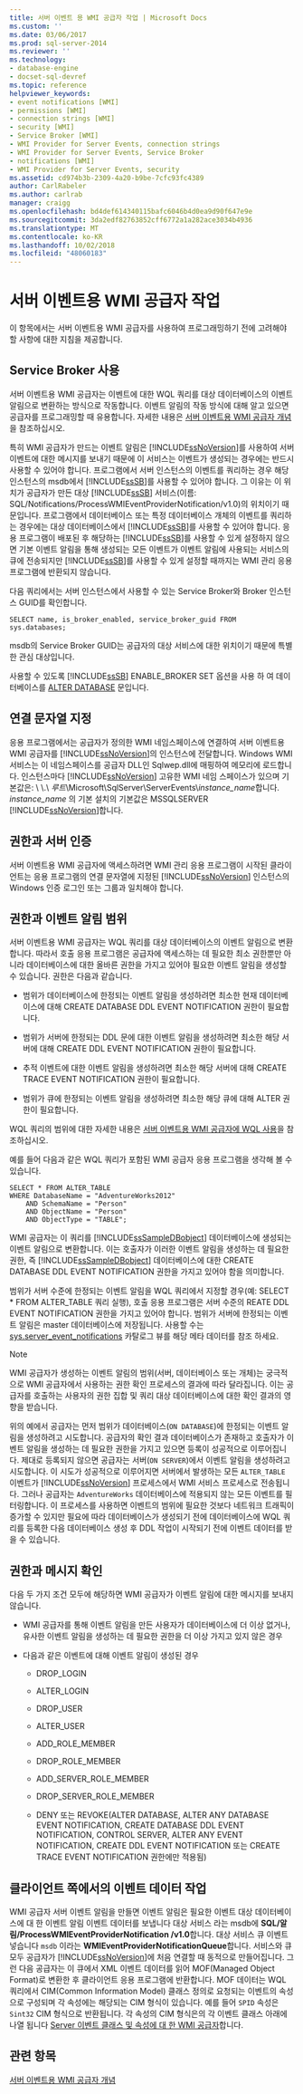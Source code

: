 ```yaml
---
title: 서버 이벤트 용 WMI 공급자 작업 | Microsoft Docs
ms.custom: ''
ms.date: 03/06/2017
ms.prod: sql-server-2014
ms.reviewer: ''
ms.technology:
- database-engine
- docset-sql-devref
ms.topic: reference
helpviewer_keywords:
- event notifications [WMI]
- permissions [WMI]
- connection strings [WMI]
- security [WMI]
- Service Broker [WMI]
- WMI Provider for Server Events, connection strings
- WMI Provider for Server Events, Service Broker
- notifications [WMI]
- WMI Provider for Server Events, security
ms.assetid: cd974b3b-2309-4a20-b9be-7cfc93fc4389
author: CarlRabeler
ms.author: carlrab
manager: craigg
ms.openlocfilehash: bd4def614340115bafc6046b4d0ea9d90f647e9e
ms.sourcegitcommit: 3da2edf82763852cff6772a1a282ace3034b4936
ms.translationtype: MT
ms.contentlocale: ko-KR
ms.lasthandoff: 10/02/2018
ms.locfileid: "48060183"
---
```

# <a name="working-with-the-wmi-provider-for-server-events"></a>서버 이벤트용 WMI 공급자 작업
  이 항목에서는 서버 이벤트용 WMI 공급자를 사용하여 프로그래밍하기 전에 고려해야 할 사항에 대한 지침을 제공합니다.  
  
## <a name="enabling-service-broker"></a>Service Broker 사용  
 서버 이벤트용 WMI 공급자는 이벤트에 대한 WQL 쿼리를 대상 데이터베이스의 이벤트 알림으로 변환하는 방식으로 작동합니다. 이벤트 알림의 작동 방식에 대해 알고 있으면 공급자를 프로그래밍할 때 유용합니다. 자세한 내용은 [서버 이벤트용 WMI 공급자 개념](http://technet.microsoft.com/library/ms180560.aspx)을 참조하십시오.  
  
 특히 WMI 공급자가 만드는 이벤트 알림은 [!INCLUDE[ssNoVersion](../../includes/ssnoversion-md.md)]를 사용하여 서버 이벤트에 대한 메시지를 보내기 때문에 이 서비스는 이벤트가 생성되는 경우에는 반드시 사용할 수 있어야 합니다. 프로그램에서 서버 인스턴스의 이벤트를 쿼리하는 경우 해당 인스턴스의 msdb에서 [!INCLUDE[ssSB](../../includes/sssb-md.md)]를 사용할 수 있어야 합니다. 그 이유는 이 위치가 공급자가 만든 대상 [!INCLUDE[ssSB](../../includes/sssb-md.md)] 서비스(이름: SQL/Notifications/ProcessWMIEventProviderNotification/v1.0)의 위치이기 때문입니다. 프로그램에서 데이터베이스 또는 특정 데이터베이스 개체의 이벤트를 쿼리하는 경우에는 대상 데이터베이스에서 [!INCLUDE[ssSB](../../includes/sssb-md.md)]를 사용할 수 있어야 합니다. 응용 프로그램이 배포된 후 해당하는 [!INCLUDE[ssSB](../../includes/sssb-md.md)]를 사용할 수 있게 설정하지 않으면 기본 이벤트 알림을 통해 생성되는 모든 이벤트가 이벤트 알림에 사용되는 서비스의 큐에 전송되지만 [!INCLUDE[ssSB](../../includes/sssb-md.md)]를 사용할 수 있게 설정할 때까지는 WMI 관리 응용 프로그램에 반환되지 않습니다.  
  
 다음 쿼리에서는 서버 인스턴스에서 사용할 수 있는 Service Broker와 Broker 인스턴스 GUID를 확인합니다.  
  
```  
SELECT name, is_broker_enabled, service_broker_guid FROM sys.databases;  
```  
  
 msdb의 Service Broker GUID는 공급자의 대상 서비스에 대한 위치이기 때문에 특별한 관심 대상입니다.  
  
 사용할 수 있도록 [!INCLUDE[ssSB](../../includes/sssb-md.md)] ENABLE_BROKER SET 옵션을 사용 하 여 데이터베이스를 [ALTER DATABASE](/sql/t-sql/statements/alter-database-transact-sql) 문입니다.  
  
## <a name="specifying-a-connection-string"></a>연결 문자열 지정  
 응용 프로그램에서는 공급자가 정의한 WMI 네임스페이스에 연결하여 서버 이벤트용 WMI 공급자를 [!INCLUDE[ssNoVersion](../../includes/ssnoversion-md.md)]의 인스턴스에 전달합니다. Windows WMI 서비스는 이 네임스페이스를 공급자 DLL인 Sqlwep.dll에 매핑하여 메모리에 로드합니다. 인스턴스마다 [!INCLUDE[ssNoVersion](../../includes/ssnoversion-md.md)] 고유한 WMI 네임 스페이스가 있으며 기본값은: \\ \\.\\ *루트*\Microsoft\SqlServer\ServerEvents\\*instance_name*합니다. *instance_name* 의 기본 설치의 기본값은 MSSQLSERVER [!INCLUDE[ssNoVersion](../../includes/ssnoversion-md.md)]합니다.  
  
## <a name="permissions-and-server-authentication"></a>권한과 서버 인증  
 서버 이벤트용 WMI 공급자에 액세스하려면 WMI 관리 응용 프로그램이 시작된 클라이언트는 응용 프로그램의 연결 문자열에 지정된 [!INCLUDE[ssNoVersion](../../includes/ssnoversion-md.md)] 인스턴스의 Windows 인증 로그인 또는 그룹과 일치해야 합니다.  
  
## <a name="permissions-and-event-notification-scope"></a>권한과 이벤트 알림 범위  
 서버 이벤트용 WMI 공급자는 WQL 쿼리를 대상 데이터베이스의 이벤트 알림으로 변환합니다. 따라서 호출 응용 프로그램은 공급자에 액세스하는 데 필요한 최소 권한뿐만 아니라 데이터베이스에 대한 올바른 권한을 가지고 있어야 필요한 이벤트 알림을 생성할 수 있습니다. 권한은 다음과 같습니다.  
  
-   범위가 데이터베이스에 한정되는 이벤트 알림을 생성하려면 최소한 현재 데이터베이스에 대해 CREATE DATABASE DDL EVENT NOTIFICATION 권한이 필요합니다.  
  
-   범위가 서버에 한정되는 DDL 문에 대한 이벤트 알림을 생성하려면 최소한 해당 서버에 대해 CREATE DDL EVENT NOTIFICATION 권한이 필요합니다.  
  
-   추적 이벤트에 대한 이벤트 알림을 생성하려면 최소한 해당 서버에 대해 CREATE TRACE EVENT NOTIFICATION 권한이 필요합니다.  
  
-   범위가 큐에 한정되는 이벤트 알림을 생성하려면 최소한 해당 큐에 대해 ALTER 권한이 필요합니다.  
  
 WQL 쿼리의 범위에 대한 자세한 내용은 [서버 이벤트용 WMI 공급자에 WQL 사용](http://technet.microsoft.com/library/ms180524\(v=sql.105\).aspx)을 참조하십시오.  
  
 예를 들어 다음과 같은 WQL 쿼리가 포함된 WMI 공급자 응용 프로그램을 생각해 볼 수 있습니다.  
  
```  
SELECT * FROM ALTER_TABLE  
WHERE DatabaseName = "AdventureWorks2012"   
    AND SchemaName = "Person"  
    AND ObjectName = "Person"  
    AND ObjectType = "TABLE";  
```  
  
 WMI 공급자는 이 쿼리를 [!INCLUDE[ssSampleDBobject](../../includes/sssampledbobject-md.md)] 데이터베이스에 생성되는 이벤트 알림으로 변환합니다. 이는 호출자가 이러한 이벤트 알림을 생성하는 데 필요한 권한, 즉 [!INCLUDE[ssSampleDBobject](../../includes/sssampledbobject-md.md)] 데이터베이스에 대한 CREATE DATABASE DDL EVENT NOTIFICATION 권한을 가지고 있어야 함을 의미합니다.  
  
 범위가 서버 수준에 한정되는 이벤트 알림을 WQL 쿼리에서 지정할 경우(예: SELECT * FROM ALTER_TABLE 쿼리 실행), 호출 응용 프로그램은 서버 수준의 REATE DDL EVENT NOTIFICATION 권한을 가지고 있어야 합니다. 범위가 서버에 한정되는 이벤트 알림은 master 데이터베이스에 저장됩니다. 사용할 수는 [sys.server_event_notifications](/sql/relational-databases/system-catalog-views/sys-server-event-notifications-transact-sql) 카탈로그 뷰를 해당 메타 데이터를 참조 하세요.  
  
> [!NOTE]  
>  WMI 공급자가 생성하는 이벤트 알림의 범위(서버, 데이터베이스 또는 개체)는 궁극적으로 WMI 공급자에서 사용하는 권한 확인 프로세스의 결과에 따라 달라집니다. 이는 공급자를 호출하는 사용자의 권한 집합 및 쿼리 대상 데이터베이스에 대한 확인 결과의 영향을 받습니다.  
>   
>  위의 예에서 공급자는 먼저 범위가 데이터베이스(`ON DATABASE`)에 한정되는 이벤트 알림을 생성하려고 시도합니다. 공급자의 확인 결과 데이터베이스가 존재하고 호출자가 이벤트 알림을 생성하는 데 필요한 권한을 가지고 있으면 등록이 성공적으로 이루어집니다. 제대로 등록되지 않으면 공급자는 서버(`ON SERVER`)에서 이벤트 알림을 생성하려고 시도합니다. 이 시도가 성공적으로 이루어지면 서버에서 발생하는 모든 `ALTER_TABLE` 이벤트가 [!INCLUDE[ssNoVersion](../../includes/ssnoversion-md.md)] 프로세스에서 WMI 서비스 프로세스로 전송됩니다. 그러나 공급자는 `AdventureWorks` 데이터베이스에 적용되지 않는 모든 이벤트를 필터링합니다. 이 프로세스를 사용하면 이벤트의 범위에 필요한 것보다 네트워크 트래픽이 증가할 수 있지만 필요에 따라 데이터베이스가 생성되기 전에 데이터베이스에 WQL 쿼리를 등록한 다음 데이터베이스 생성 후 DDL 작업이 시작되기 전에 이벤트 데이터를 받을 수 있습니다.  
  
## <a name="permissions-and-message-verification"></a>권한과 메시지 확인  
 다음 두 가지 조건 모두에 해당하면 WMI 공급자가 이벤트 알림에 대한 메시지를 보내지 않습니다.  
  
-   WMI 공급자를 통해 이벤트 알림을 만든 사용자가 데이터베이스에 더 이상 없거나, 유사한 이벤트 알림을 생성하는 데 필요한 권한을 더 이상 가지고 있지 않은 경우  
  
-   다음과 같은 이벤트에 대해 이벤트 알림이 생성된 경우  
  
    -   DROP_LOGIN  
  
    -   ALTER_LOGIN  
  
    -   DROP_USER  
  
    -   ALTER_USER  
  
    -   ADD_ROLE_MEMBER  
  
    -   DROP_ROLE_MEMBER  
  
    -   ADD_SERVER_ROLE_MEMBER  
  
    -   DROP_SERVER_ROLE_MEMBER  
  
    -   DENY 또는 REVOKE(ALTER DATABASE, ALTER ANY DATABASE EVENT NOTIFICATION, CREATE DATABASE DDL EVENT NOTIFICATION, CONTROL SERVER, ALTER ANY EVENT NOTIFICATION, CREATE DDL EVENT NOTIFICATION 또는 CREATE TRACE EVENT NOTIFICATION 권한에만 적용됨)  
  
## <a name="working-with-event-data-on-the-client-side"></a>클라이언트 쪽에서의 이벤트 데이터 작업  
 WMI 공급자 서버 이벤트 알림을 만들면 이벤트 알림은 필요한 이벤트 대상 데이터베이스에 대 한 이벤트 알림 이벤트 데이터를 보냅니다 대상 서비스 라는 msdb에 **SQL/알림/ProcessWMIEventProviderNotification /v1.0**합니다. 대상 서비스 큐 이벤트 넣습니다 `msdb` 이라는 **WMIEventProviderNotificationQueue**합니다. 서비스와 큐 모두 공급자가 [!INCLUDE[ssNoVersion](../../includes/ssnoversion-md.md)]에 처음 연결할 때 동적으로 만들어집니다. 그런 다음 공급자는 이 큐에서 XML 이벤트 데이터를 읽어 MOF(Managed Object Format)로 변환한 후 클라이언트 응용 프로그램에 반환합니다. MOF 데이터는 WQL 쿼리에서 CIM(Common Information Model) 클래스 정의로 요청되는 이벤트의 속성으로 구성되며 각 속성에는 해당되는 CIM 형식이 있습니다. 예를 들어 `SPID` 속성은 `Sint32` CIM 형식으로 반환됩니다. 각 속성의 CIM 형식은의 각 이벤트 클래스 아래에 나열 됩니다 [Server 이벤트 클래스 및 속성에 대 한 WMI 공급자](../../relational-databases/wmi-provider-server-events/wmi-provider-for-server-events-classes-and-properties.md)합니다.  
  
## <a name="see-also"></a>관련 항목  
 [서버 이벤트용 WMI 공급자 개념](http://technet.microsoft.com/library/ms180560.aspx)  
  
  
